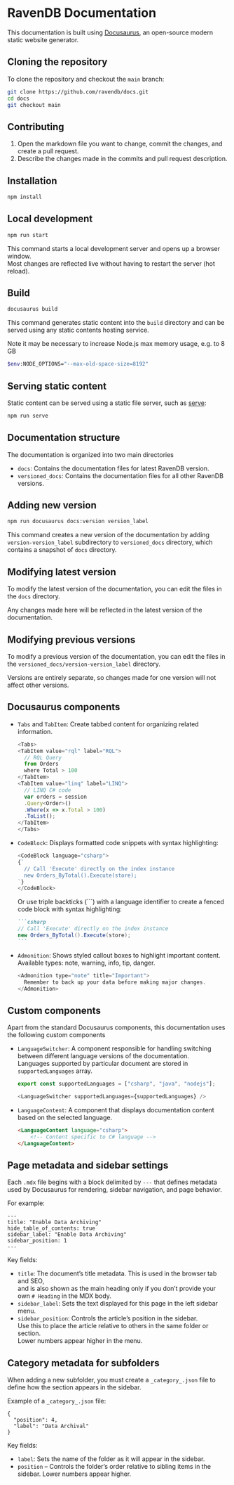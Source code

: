 # RavenDB Documentation

This documentation is built using [Docusaurus](https://docusaurus.io/), an open-source modern static website generator.

## Cloning the repository

To clone the repository and checkout the `main` branch:

```bash
git clone https://github.com/ravendb/docs.git
cd docs
git checkout main
```

## Contributing

1. Open the markdown file you want to change, commit the changes, and create a pull request.  
2. Describe the changes made in the commits and pull request description.

## Installation

```bash
npm install
```

## Local development

```bash
npm run start
```

This command starts a local development server and opens up a browser window.  
Most changes are reflected live without having to restart the server (hot reload).

## Build

```bash
docusaurus build
```

This command generates static content into the `build` directory and can be served using any static contents hosting service.

Note it may be necessary to increase Node.js max memory usage, e.g. to 8 GB  

```bash
$env:NODE_OPTIONS="--max-old-space-size=8192"
```

## Serving static content

Static content can be served using a static file server, such as [serve](https://www.npmjs.com/package/serve):

```bash
npm run serve
```

## Documentation structure

The documentation is organized into two main directories
- `docs`: Contains the documentation files for latest RavenDB version.
- `versioned_docs`: Contains the documentation files for all other RavenDB versions.

## Adding new version

```bash
npm run docusaurus docs:version version_label
```

This command creates a new version of the documentation by adding `version-version_label` subdirectory to `versioned_docs` directory, which contains a snapshot of `docs` directory.

## Modifying latest version

To modify the latest version of the documentation, you can edit the files in the `docs` directory. 

Any changes made here will be reflected in the latest version of the documentation.

## Modifying previous versions

To modify a previous version of the documentation, you can edit the files in the `versioned_docs/version-version_label` directory.

Versions are entirely separate, so changes made for one version will not affect other versions.

## Docusaurus components

- `Tabs` and `TabItem`: Create tabbed content for organizing related information.
  ```javascript
  <Tabs>
  <TabItem value="rql" label="RQL">
    // RQL Query
    from Orders
    where Total > 100
  </TabItem>
  <TabItem value="linq" label="LINQ">
    // LINQ C# code
    var orders = session
    .Query<Order>()
    .Where(x => x.Total > 100)
    .ToList();
  </TabItem>
  </Tabs>
  ```
  
- `CodeBlock`: Displays formatted code snippets with syntax highlighting:
  ```javascript
  <CodeBlock language="csharp">
  {`
    // Call 'Execute' directly on the index instance
    new Orders_ByTotal().Execute(store);
  `}
  </CodeBlock>
  ```
  
  Or use triple backticks (```) with a language identifier to create a fenced code block with syntax highlighting:
  ````markdown
  ```csharp
  // Call 'Execute' directly on the index instance
  new Orders_ByTotal().Execute(store);
  ```
  ````
  
- `Admonition`: Shows styled callout boxes to highlight important content.  
  Available types: note, warning, info, tip, danger.
  ```javascript
  <Admonition type="note" title="Important">
    Remember to back up your data before making major changes.
  </Admonition>
  ```
  
## Custom components

Apart from the standard Docusaurus components, this documentation uses the following custom components 

- `LanguageSwitcher`: A component responsible for handling switching between different language versions of the documentation.  
   Languages supported by particular document are stored in `supportedLanguages` array.
    ```javascript
    export const supportedLanguages = ["csharp", "java", "nodejs"];
  
    <LanguageSwitcher supportedLanguages={supportedLanguages} />
    ```
  
- `LanguageContent`: A component that displays documentation content based on the selected language.
    ```html
    <LanguageContent language="csharp">
        <!-- Content specific to C# language -->
    </LanguageContent>
    ```

## Page metadata and sidebar settings

Each `.mdx` file begins with a block delimited by `---` that defines metadata used by Docusaurus for rendering, sidebar navigation, and page behavior.

For example:

```
---
title: "Enable Data Archiving"
hide_table_of_contents: true
sidebar_label: "Enable Data Archiving"
sidebar_position: 1
---
```

Key fields:  

* `title`: The document’s title metadata. This is used in the browser tab and SEO,  
     and is also shown as the main heading only if you don’t provide your own `# Heading` in the MDX body.
* `sidebar_label`:  Sets the text displayed for this page in the left sidebar menu.
* `sidebar_position`: Controls the article’s position in the sidebar.  
     Use this to place the article relative to others in the same folder or section.  
     Lower numbers appear higher in the menu.

## Category metadata for subfolders

When adding a new subfolder, you must create a `_category_.json` file to define how the section appears in the sidebar.

Example of a `_category_.json` file:

```
{
  "position": 4,
  "label": "Data Archival"
}
```

Key fields:

* `label`: Sets the name of the folder as it will appear in the sidebar.
* `position` – Controls the folder’s order relative to sibling items in the sidebar. Lower numbers appear higher.

